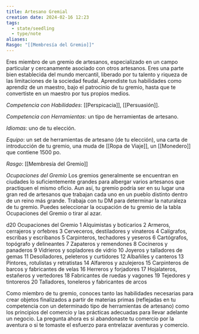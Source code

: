 ```yaml
---
title: Artesano Gremial
creation date: 2024-02-16 12:23
tags:
  - state/seedling
  - type/note
aliases: 
Rasgo: "[[Membresía del Gremio]]"
---
```


Eres miembro de un gremio de artesanos, especializado en un campo particular y cercanamente asociado con otros artesanos. Eres una parte bien establecida del mundo mercantil, liberado por tu talento y riqueza de las limitaciones de la sociedad feudal. Aprendiste tus habilidades como aprendiz de un maestro, bajo el patrocinio de tu gremio, hasta que te convertiste en un maestro por tus propios medios.

*Competencia con Habilidades*: [[Perspicacia]], [[Persuasión]].

*Competencia con Herramientas*: un tipo de herramientas de artesano.

*Idiomas*: uno de tu elección.

*Equipo*: un set de herramientas de artesano (de tu elección), una carta de introducción de tu gremio, una muda de [[Ropa de Viaje]], un [[Monedero]] que contiene 1500 po.

*Rasgo*: [[Membresía del Gremio]]


*Ocupaciones del Gremio*
Los gremios generalmente se encuentran en ciudades lo suficientemente grandes para albergar varios artesanos que practiquen el mismo oficio. Aun así, tu gremio podría ser en su lugar una gran red de artesanos que trabajan cada uno en un pueblo distinto dentro de un reino más grande. Trabaja con tu DM para determinar la naturaleza de tu gremio. Puedes seleccionar la ocupación de tu gremio de la tabla Ocupaciones del Gremio o tirar al azar.

d20      Ocupaciones del Gremio
1           Alquimistas y boticarios
2          Armeros, cerrajeros y orfebres
3          Cerveceros, destiladores y vinateros
4          Calígrafos, escribas y escribanos
5          Carpinteros, techadores y yeseros
6          Cartógrafos, topógrafo y delineantes
7          Zapateros y remendones
8          Cocineros y panaderos
9          Vidrieros y sopladores de vidrio
10         Joyeros y talladores de gemas
11         Desolladores, peleteros y curtidores
12         Albañiles y canteros
13         Pintores, rotulistas y retratistas
14         Alfareros y azulejeros
15         Carpinteros de barcos y fabricantes de velas
16         Herreros y forjadores
17         Hojalateros, estañeros y vertedores
18         Fabricantes de ruedas y vagones
19        Tejedores y tintoreros
20        Talladores, toneleros y fabricantes de arcos

Como miembro de tu gremio, conoces tanto las habilidades necesarias para crear objetos finalizados a partir de materias primas (reflejadas en tu competencia con un determinado tipo de herramientas de artesano) como los principios del comercio y las prácticas adecuadas para llevar adelante un negocio. La pregunta ahora es si abandonaste tu comercio por la aventura o si te tomaste el esfuerzo para entrelazar aventuras y comercio.





